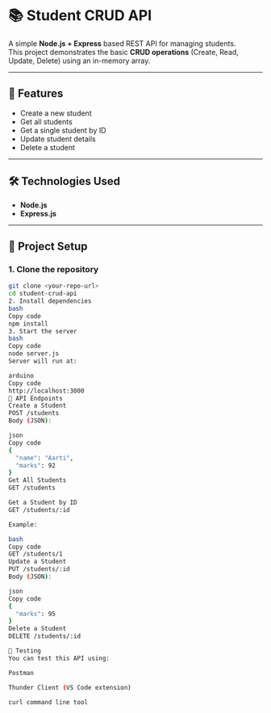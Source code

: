 # 📚 Student CRUD API

A simple **Node.js + Express** based REST API for managing students.  
This project demonstrates the basic **CRUD operations** (Create, Read, Update, Delete) using an in-memory array.

---

## 🚀 Features
- Create a new student
- Get all students
- Get a single student by ID
- Update student details
- Delete a student

---

## 🛠️ Technologies Used
- **Node.js**
- **Express.js**

---

## 📂 Project Setup

### 1. Clone the repository
```bash
git clone <your-repo-url>
cd student-crud-api
2. Install dependencies
bash
Copy code
npm install
3. Start the server
bash
Copy code
node server.js
Server will run at:

arduino
Copy code
http://localhost:3000
📌 API Endpoints
Create a Student
POST /students
Body (JSON):

json
Copy code
{
  "name": "Aarti",
  "marks": 92
}
Get All Students
GET /students

Get a Student by ID
GET /students/:id

Example:

bash
Copy code
GET /students/1
Update a Student
PUT /students/:id
Body (JSON):

json
Copy code
{
  "marks": 95
}
Delete a Student
DELETE /students/:id

🧪 Testing
You can test this API using:

Postman

Thunder Client (VS Code extension)

curl command line tool

